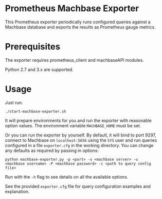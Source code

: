Prometheus Machbase Exporter
============================

This Prometheus exporter periodically runs configured queries against a Machbase database and exports the results as Prometheus gauge metrics.

# Prerequisites

The exporter requires prometheus_client and machbaseAPI modules.

Python 2.7 and 3.x are supported.

# Usage

Just run:

```
./start-machbase-exporter.sh
```

It will prepare environments for you and run the exporter with reasonable option values. The environment variable `MACHBASE_HOME` must be set.

Or you can run the exporter by yourself. By default, it will bind to port 9297, connect to Machbase on `localhost:5656` using the `SYS` user and run queries configured in a file `exporter.cfg` in the working directory. You can change any defaults as required by passing in options:

```
python machbase-exporter.py -p <port> -s <machbase server> -u <machbase username> -P <machbase password> -c <path to query config file>
```

Run with the `-h` flag to see details on all the available options.

See the provided `exporter.cfg` file for query configuration examples and explanation.
